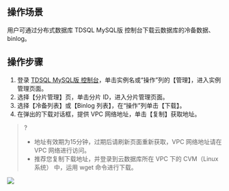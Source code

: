 
## 操作场景
用户可通过分布式数据库 TDSQL MySQL版 控制台下载云数据库的冷备数据、binlog。

## 操作步骤
1. 登录 [TDSQL MySQL版 控制台](https://console.cloud.tencent.com/dcdb)，单击实例名或“操作”列的【管理】，进入实例管理页面。
2. 选择【分片管理】页，单击分片 ID，进入分片管理页面。
3. 选择【冷备列表】或【Binlog 列表】，在“操作”列单击【下载】。
3. 在弹出的下载对话框，提供 VPC 网络地址，单击【复制】获取地址。
>?
>- 地址有效期为15分钟，过期后请刷新页面重新获取，VPC 网络地址请在 VPC 网络进行访问。
>- 推荐您复制下载地址，并登录到云数据库所在 VPC 下的 CVM（Linux 系统） 中，运用 wget 命令进行下载。
>
![](https://main.qcloudimg.com/raw/f60b0938aa7bfea7597ff25ca01fcad3.png)



